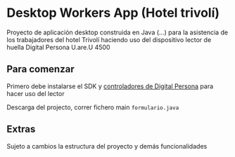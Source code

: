 # Desktop Workers App (Hotel trivolí)

Proyecto de aplicación desktop construida en Java (...) para la asistencia de los trabajadores del hotel Trivolí haciendo uso del dispositivo lector de huella Digital Persona U.are.U 4500

## Para comenzar

Primero debe instalarse el SDK y [controladores de Digital Persona](https://github.com/iamonuwa/Digital-Persona-SDK) para hacer uso del lector

Descarga del projecto, correr fichero main `formulario.java`

## Extras

Sujeto a cambios la estructura del proyecto y demás funcionalidades
